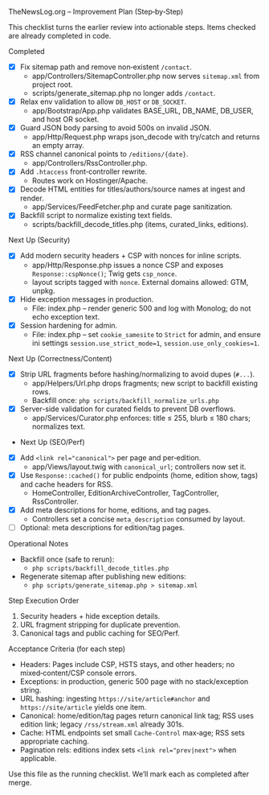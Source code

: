 TheNewsLog.org – Improvement Plan (Step‑by‑Step)

This checklist turns the earlier review into actionable steps. Items checked are already completed in code.

Completed

- [x] Fix sitemap path and remove non‑existent `/contact`.
  - app/Controllers/SitemapController.php now serves `sitemap.xml` from project root.
  - scripts/generate_sitemap.php no longer adds `/contact`.
- [x] Relax env validation to allow `DB_HOST` or `DB_SOCKET`.
  - app/Bootstrap/App.php validates BASE_URL, DB_NAME, DB_USER, and host OR socket.
- [x] Guard JSON body parsing to avoid 500s on invalid JSON.
  - app/Http/Request.php wraps json_decode with try/catch and returns an empty array.
- [x] RSS channel canonical points to `/editions/{date}`.
  - app/Controllers/RssController.php.
- [x] Add `.htaccess` front‑controller rewrite.
  - Routes work on Hostinger/Apache.
- [x] Decode HTML entities for titles/authors/source names at ingest and render.
  - app/Services/FeedFetcher.php and curate page sanitization.
- [x] Backfill script to normalize existing text fields.
  - scripts/backfill_decode_titles.php (items, curated_links, editions).

Next Up (Security)

- [x] Add modern security headers + CSP with nonces for inline scripts.
  - app/Http/Response.php issues a nonce CSP and exposes `Response::cspNonce()`; Twig gets `csp_nonce`.
  - layout scripts tagged with `nonce`. External domains allowed: GTM, unpkg.
- [x] Hide exception messages in production.
  - File: index.php – render generic 500 and log with Monolog; do not echo exception text.
- [x] Session hardening for admin.
  - File: index.php – set `cookie_samesite` to `Strict` for admin, and ensure ini settings `session.use_strict_mode=1`, `session.use_only_cookies=1`.

Next Up (Correctness/Content)

- [x] Strip URL fragments before hashing/normalizing to avoid dupes (`#...`).
  - app/Helpers/Url.php drops fragments; new script to backfill existing rows.
  - Backfill once: `php scripts/backfill_normalize_urls.php`
- [x] Server-side validation for curated fields to prevent DB overflows.
  - app/Services/Curator.php enforces: title ≤ 255, blurb ≤ 180 chars; normalizes text.

- Next Up (SEO/Perf)

- [x] Add `<link rel="canonical">` per page and per‑edition.
  - app/Views/layout.twig with `canonical_url`; controllers now set it.
- [x] Use `Response::cached()` for public endpoints (home, edition show, tags) and cache headers for RSS.
  - HomeController, EditionArchiveController, TagController, RssController.
- [x] Add meta descriptions for home, editions, and tag pages.
  - Controllers set a concise `meta_description` consumed by layout.
- [ ] Optional: meta descriptions for edition/tag pages.

Operational Notes

- Backfill once (safe to rerun):
  - `php scripts/backfill_decode_titles.php`
- Regenerate sitemap after publishing new editions:
  - `php scripts/generate_sitemap.php > sitemap.xml`

Step Execution Order

1) Security headers + hide exception details.
2) URL fragment stripping for duplicate prevention.
3) Canonical tags and public caching for SEO/Perf.

Acceptance Criteria (for each step)

- Headers: Pages include CSP, HSTS stays, and other headers; no mixed‑content/CSP console errors.
- Exceptions: in production, generic 500 page with no stack/exception string.
- URL hashing: ingesting `https://site/article#anchor` and `https://site/article` yields one item.
- Canonical: home/edition/tag pages return canonical link tag; RSS uses edition link; legacy `/rss/stream.xml` already 301s.
- Cache: HTML endpoints set small `Cache-Control` max‑age; RSS sets appropriate caching.
- Pagination rels: editions index sets `<link rel="prev|next">` when applicable.

Use this file as the running checklist. We’ll mark each as completed after merge.
